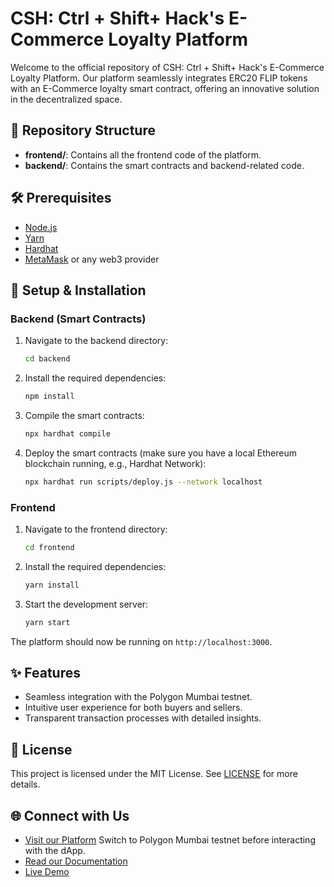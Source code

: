 # CSH: Ctrl + Shift+ Hack's E-Commerce Loyalty Platform

Welcome to the official repository of CSH: Ctrl + Shift+ Hack's E-Commerce Loyalty Platform. Our platform seamlessly integrates ERC20 FLIP tokens with an E-Commerce loyalty smart contract, offering an innovative solution in the decentralized space.

## 📁 Repository Structure

- **frontend/**: Contains all the frontend code of the platform.
- **backend/**: Contains the smart contracts and backend-related code.

## 🛠 Prerequisites

- [Node.js](https://nodejs.org/)
- [Yarn](https://yarnpkg.com/)
- [Hardhat](https://hardhat.org/)
- [MetaMask](https://metamask.io/) or any web3 provider

## 🚀 Setup & Installation

### Backend (Smart Contracts)

1. Navigate to the backend directory:
   ```bash
   cd backend
   ```

2. Install the required dependencies:
   ```bash
   npm install
   ```

3. Compile the smart contracts:
   ```bash
   npx hardhat compile
   ```

4. Deploy the smart contracts (make sure you have a local Ethereum blockchain running, e.g., Hardhat Network):
   ```bash
   npx hardhat run scripts/deploy.js --network localhost
   ```

### Frontend

1. Navigate to the frontend directory:
   ```bash
   cd frontend
   ```

2. Install the required dependencies:
   ```bash
   yarn install
   ```

3. Start the development server:
   ```bash
   yarn start
   ```

The platform should now be running on `http://localhost:3000`.

## ✨ Features

- Seamless integration with the Polygon Mumbai testnet.
- Intuitive user experience for both buyers and sellers.
- Transparent transaction processes with detailed insights.

## 📜 License

This project is licensed under the MIT License. See [LICENSE](LICENSE) for more details.

## 🌐 Connect with Us

- [Visit our Platform](https://tight-sky-1919.on.fleek.co/) Switch to Polygon Mumbai testnet before interacting with the dApp.
- [Read our Documentation](https://docs.google.com/document/d/1Zfp55chiDN3hmskF9sUsL7w-Yl7H85FTG993z51lgzA/edit?usp=sharing)
- [Live Demo](https://www.youtube.com/watch?v=NRXF0iPvmag)
